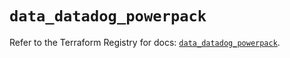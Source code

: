 # `data_datadog_powerpack`

Refer to the Terraform Registry for docs: [`data_datadog_powerpack`](https://registry.terraform.io/providers/datadog/datadog/3.52.1/docs/data-sources/powerpack).
